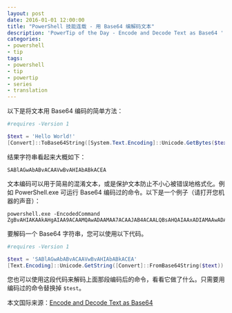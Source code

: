 ```yaml
---
layout: post
date: 2016-01-01 12:00:00
title: "PowerShell 技能连载 - 用 Base64 编解码文本"
description: 'PowerTip of the Day - Encode and Decode Text as Base64 '
categories:
- powershell
- tip
tags:
- powershell
- tip
- powertip
- series
- translation
---
```

以下是将文本用 Base64 编码的简单方法：

```powershell
#requires -Version 1

$text = 'Hello World!'
[Convert]::ToBase64String([System.Text.Encoding]::Unicode.GetBytes($text), 'InsertLineBreaks')
```

结果字符串看起来大概如下：

    SABlAGwAbABvACAAVwBvAHIAbABkACEA 

文本编码可以用于简易的混淆文本，或是保护文本防止不小心被错误地格式化。例如 PowerShell.exe 可运行 Base64 编码过的命令。以下是一个例子（请打开您机器的声音）：

```shell
powershell.exe -EncodedCommand ZgBvAHIAKAAkAHgAIAA9ACAAMQAwADAAMAA7ACAAJAB4ACAALQBsAHQAIAAxADIAMAAwADAAOwAgACQAeAArAD0AMQAwADAAMAApACAAewAgAFsAUwB5AHMAdABlAG0ALgBDAG8AbgBzAG8AbABlAF0AOgA6AEIAZQBlAHAAKAAkAHgALAAgADMAMAAwACkAOwAgACIAJAB4ACAASAB6ACIAfQA=
```

要解码一个 Base64 字符串，您可以使用以下代码。

```powershell
#requires -Version 1

$text = 'SABlAGwAbABvACAAVwBvAHIAbABkACEA'
[Text.Encoding]::Unicode.GetString([Convert]::FromBase64String($text))
```

您也可以使用这段代码来解码上面那段编码后的命令，看看它做了什么。只需要用编码过的命令替换掉 `$test`。

<!--more-->
本文国际来源：[Encode and Decode Text as Base64 ](http://community.idera.com/powershell/powertips/b/tips/posts/encode-and-decode-text-as-base64)
